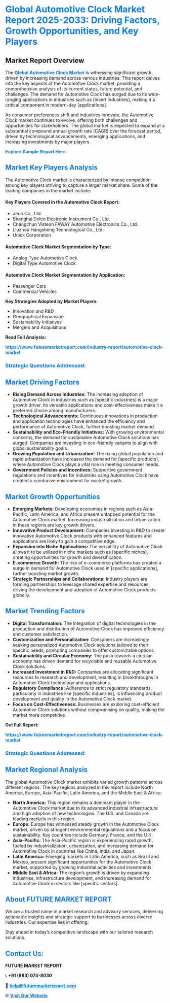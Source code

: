 <h1 style="color: #007BFF;">Global Automotive Clock Market Report 2025-2033: Driving Factors, Growth Opportunities, and Key Players</h1>

<section id="overview">
<h2>Market Report Overview</h2>
<p>The <a href="https://www.futuremarketreport.com/industry-report/automotive-clock-market" style="color: #007BFF; text-decoration: none;"><strong>Global Automotive Clock Market</strong></a> is witnessing significant growth, driven by increasing demand across various industries. This report delves into the key aspects of the Automotive Clock market, providing a comprehensive analysis of its current status, future potential, and challenges. The demand for Automotive Clock has surged due to its wide-ranging applications in industries such as [insert industries], making it a critical component in modern-day [applications].</p>
<p>As consumer preferences shift and industries innovate, the Automotive Clock market continues to evolve, offering both challenges and opportunities for stakeholders. The global market is expected to expand at a substantial compound annual growth rate (CAGR) over the forecast period, driven by technological advancements, emerging applications, and increasing investments by major players.</p>
</section>

<section id="overview">
<p><a href="https://www.futuremarketreport.com/request-sample/reportId=28586" style="color: #007BFF; text-decoration: none;"><strong>Explore Sample Report Here</strong></a></p>
</section>

<section id="key-players">
<h2 style="color: #007BFF;">Market Key Players Analysis</h2>
<p>The Automotive Clock market is characterized by intense competition among key players striving to capture a larger market share. Some of the leading companies in the market include:</p>
<h4>Key Players Covered in the Automotive Clock Report:</h4>
<ul><li>Jeco Co., Ltd.</li><li>Shanghai Delco Electronic Instrument Co., Ltd.</li><li>Changchun Visteon FAWAY Automotive Electronics Co., Ltd.</li><li>Liuzhou Hangsheng Technological Co., Ltd.</li><li>Unick Corporation</li></ul>
<h4>Automotive Clock Market Segmentation by Type:</h4>
<ul><li>Analog Type Automotive Clock</li><li>Digital Type Automotive Clock</li></ul>

<h4>Automotive Clock Market Segmentation by Application:</h4>
<ul><li>Passenger Cars</li><li>Commercial Vehicles</li></ul>
<p><strong>Key Strategies Adopted by Market Players:</strong></p>
<ul>
<li>Innovation and R&D</li>
<li>Geographical Expansion</li>
<li>Sustainability Initiatives</li>
<li>Mergers and Acquisitions</li>
</ul>
</section>

<section>
<p><strong>Read Full Analysis: </strong></p><a href="https://www.futuremarketreport.com/industry-report/automotive-clock-market" style="color: #007BFF; text-decoration: none;"><strong>https://www.futuremarketreport.com/industry-report/automotive-clock-market</strong></a>
<h3 style="color: #007BFF;">Strategic Questions Addressed:</h3>
</section>

<section id="driving-factors">
<h2 style="color: #007BFF;">Market Driving Factors</h2>
<ul>
<li><strong>Rising Demand Across Industries:</strong> The increasing adoption of Automotive Clock in industries such as [specific industries] is a major growth driver. Its versatile applications and cost-effectiveness make it a preferred choice among manufacturers.</li>
<li><strong>Technological Advancements:</strong> Continuous innovations in production and application technologies have enhanced the efficiency and performance of Automotive Clock, further boosting market demand.</li>
<li><strong>Sustainability and Eco-Friendly Initiatives:</strong> With growing environmental concerns, the demand for sustainable Automotive Clock solutions has surged. Companies are investing in eco-friendly variants to align with global sustainability goals.</li>
<li><strong>Growing Population and Urbanization:</strong> The rising global population and rapid urbanization have increased the demand for [specific products], where Automotive Clock plays a vital role in meeting consumer needs.</li>
<li><strong>Government Policies and Incentives:</strong> Supportive government regulations and incentives for industries using Automotive Clock have created a conducive environment for market growth.</li>
</ul>
</section>

<section id="growth-opportunities">
<h2 style="color: #007BFF;">Market Growth Opportunities</h2>
<ul>
<li><strong>Emerging Markets:</strong> Developing economies in regions such as Asia-Pacific, Latin America, and Africa present untapped potential for the Automotive Clock market. Increasing industrialization and urbanization in these regions are key growth drivers.</li>
<li><strong>Innovative Product Development:</strong> Companies investing in R&D to create innovative Automotive Clock products with enhanced features and applications are likely to gain a competitive edge.</li>
<li><strong>Expansion into Niche Applications:</strong> The versatility of Automotive Clock allows it to be utilized in niche markets such as [specific niches], creating opportunities for growth and diversification.</li>
<li><strong>E-commerce Growth:</strong> The rise of e-commerce platforms has created a surge in demand for Automotive Clock used in [specific applications], further boosting market growth.</li>
<li><strong>Strategic Partnerships and Collaborations:</strong> Industry players are forming partnerships to leverage shared expertise and resources, driving the development and adoption of Automotive Clock products globally.</li>
</ul>
</section>

<section id="trending-factors">
<h2 style="color: #007BFF;">Market Trending Factors</h2>
<ul>
<li><strong>Digital Transformation:</strong> The integration of digital technologies in the production and distribution of Automotive Clock has improved efficiency and customer satisfaction.</li>
<li><strong>Customization and Personalization:</strong> Consumers are increasingly seeking personalized Automotive Clock solutions tailored to their specific needs, prompting companies to offer customizable options.</li>
<li><strong>Sustainability and Circular Economy:</strong> The push towards a circular economy has driven demand for recyclable and reusable Automotive Clock solutions.</li>
<li><strong>Increased Investment in R&D:</strong> Companies are allocating significant resources to research and development, resulting in breakthroughs in Automotive Clock technology and applications.</li>
<li><strong>Regulatory Compliance:</strong> Adherence to strict regulatory standards, particularly in industries like [specific industries], is influencing product development and quality in the Automotive Clock market.</li>
<li><strong>Focus on Cost-Effectiveness:</strong> Businesses are exploring cost-efficient Automotive Clock solutions without compromising on quality, making the market more competitive.</li>
</ul>
</section>

<section>
<p><strong>Get Full Report: </strong></p><a href="https://www.futuremarketreport.com/industry-report/automotive-clock-market" style="color: #007BFF; text-decoration: none;"><strong>https://www.futuremarketreport.com/industry-report/automotive-clock-market</strong></a>
<h3 style="color: #007BFF;">Strategic Questions Addressed:</h3>
</section>


<section id="regional-analysis">
<h2 style="color: #007BFF;">Market Regional Analysis</h2>
<p>The global Automotive Clock market exhibits varied growth patterns across different regions. The key regions analyzed in this report include North America, Europe, Asia-Pacific, Latin America, and the Middle East & Africa:</p>
<ul>
<li><strong>North America:</strong> This region remains a dominant player in the Automotive Clock market due to its advanced industrial infrastructure and high adoption of new technologies. The U.S. and Canada are leading markets in this region.</li>
<li><strong>Europe:</strong> Europe has witnessed steady growth in the Automotive Clock market, driven by stringent environmental regulations and a focus on sustainability. Key countries include Germany, France, and the U.K.</li>
<li><strong>Asia-Pacific:</strong> The Asia-Pacific region is experiencing rapid growth, fueled by industrialization, urbanization, and increasing demand for Automotive Clock in countries like China, India, and Japan.</li>
<li><strong>Latin America:</strong> Emerging markets in Latin America, such as Brazil and Mexico, present significant opportunities for the Automotive Clock market, supported by growing industrial activities and investments.</li>
<li><strong>Middle East & Africa:</strong> The region’s growth is driven by expanding industries, infrastructure development, and increasing demand for Automotive Clock in sectors like [specific sectors].</li>
</ul>
</section>

<footer>
<h2 style="color: #007BFF;">About FUTURE MARKET REPORT</h2>
<p>We are a trusted name in market research and advisory services, delivering actionable insights and strategic support to businesses across diverse industries. Our expertise lies in offering:</p>

<p>Stay ahead in today’s competitive landscape with our tailored research solutions.</p>

<h2 style="color: #007BFF;">Contact Us:</h2>
<p><strong>FUTURE MARKET REPORT</strong></p>
<p>📞 <strong>+91 (883) 074-8030</strong></p>
<p>📧 <strong><a href="mailto:help@futuremarketreport.com" style="color: #007BFF;">help@futuremarketreport.com</a></strong></p>
<p>🌐 <strong><a href="https://www.futuremarketreport.com/" style="color: #007BFF;">Visit Our Website</a></strong></p>
</footer>